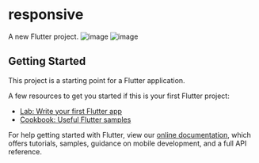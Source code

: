# responsive

A new Flutter project.
![image](https://user-images.githubusercontent.com/88076276/172205996-515c49a5-2f6a-46ff-a1f1-396d98f5ee73.png)
![image](https://user-images.githubusercontent.com/88076276/172206052-64cbae05-4128-4fee-8dd6-bb79123c9050.png)

## Getting Started

This project is a starting point for a Flutter application.

A few resources to get you started if this is your first Flutter project:

- [Lab: Write your first Flutter app](https://flutter.dev/docs/get-started/codelab)
- [Cookbook: Useful Flutter samples](https://flutter.dev/docs/cookbook)

For help getting started with Flutter, view our
[online documentation](https://flutter.dev/docs), which offers tutorials,
samples, guidance on mobile development, and a full API reference.
